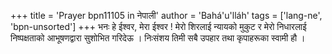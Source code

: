 +++
title = 'Prayer bpn11105 in नेपाली'
author = 'Bahá'u'lláh'
tags = ['lang-ne', 'bpn-unsorted']
+++
भनः हे ईश्वर, मेरा ईश्वर ! मेरो शिरलाई न्यायको मुकुट र मेरो निधारलाई निष्पक्षताको आभूषणद्वारा सुशोभित गरिदेऊ । निःसंशय तिमी सबै उपहार तथा कृपाहरूका स्वामी हौ ।
